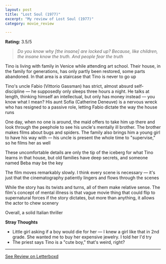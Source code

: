 ```yaml
---
layout: post
title: "Lost Soul (1977)"
excerpt: "My review of Lost Soul (1977)"
category: movie_review

---
```


**Rating:** 3.5/5

<blockquote><i>Do you know why [the insane] are locked up? Because, like children, the insane know the truth. And people fear the truth</i></blockquote>Tino is living with family in Venice while attending art school. Their house, in the family for generations, has only partly been restored, some parts abandoned. In that area is a staircase that Tino is never to go up

Tino's uncle Fabio (Vittorio Gassman) has strict, almost absurd self-discipline — he supposedly only sleeps three hours a night. He talks at length, thinking himself an intellectual, but only has money instead — you know what I mean? His aunt Sofia (Catherine Deneuve) is a nervous wreck who has resigned to a passive role, letting Fabio dictate the way the house runs

One day, when no one is around, the maid offers to take him up there and look through the peephole to see his uncle's mentally ill brother. The brother makes films about bugs and spiders. The family also brings him a young girl to have his way with — his uncle is present the whole time to "supervise," so he films her as well

These uncomfortable details are only the tip of the iceberg for what Tino learns in that house, but old families have deep secrets, and someone named Beba may be the key

The film moves remarkably slowly. I think every scene is necessary — it's just that the cinematography patiently lingers and flows through the scenes

While the story has its twists and turns, all of them make relative sense. The film's concept of mental illness is that vague movie thing that could flip to supernatural forces if the story dictates, but more than anything, it allows the actor to chew scenery

Overall, a solid Italian thriller

<b>Stray Thoughts</b>
* Little girl asking if a boy would die for her — I knew a girl like that in 2nd grade. She wanted me to buy her expensive jewelry. I told her I'd try
* The priest says Tino is a "cute boy," that's weird, right?

<hr>

[See Review on Letterboxd](https://boxd.it/4Wgnnt)

